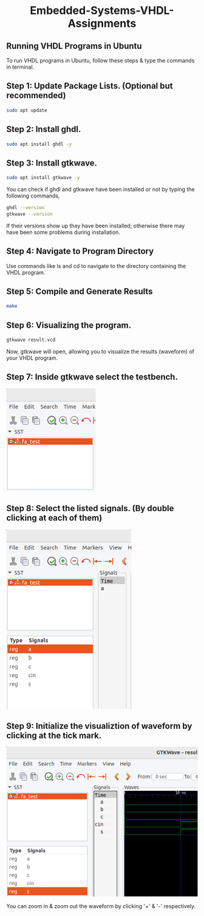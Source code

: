 <div align="center">
  <h1>Embedded-Systems-VHDL-Assignments</h1>
</div>



<h2>Running VHDL Programs in Ubuntu</h2>

To run VHDL programs in Ubuntu, follow these steps & type the commands in terminal.

## Step 1: Update Package Lists. (Optional but recommended)
  ```bash
  sudo apt update
  ```



## Step 2: Install ghdl.
  ```bash
 sudo apt install ghdl -y
  ```
## Step 3: Install gtkwave.
  ```bash
 sudo apt install gtkwave -y
  ```
You can check if ghdl and gtkwave have been installed or not by typing the following commands,
  ```bash
  ghdl --version
  gtkwave --version
  ```

  If their versions show up they have been installed; otherwise there may have been some problems during installation.

## Step 4: Navigate to Program Directory
Use commands like ls and cd to navigate to the directory containing the VHDL program.

## Step 5: Compile and Generate Results
  ```bash
 make
  ```
## Step 6: Visualizing the program.
  ```bash
 gtkwave result.vcd
  ```
Now, gtkwave will open, allowing you to visualize the results (waveform) of your VHDL program.

## Step 7: Inside gtkwave select the testbench.
<img src="./image/testbench.png" alt="Select testbench" />

## Step 8: Select the listed signals. (By double clicking at each of them)
<img src="./image/signals.png" alt="Select Signals" />

## Step 9: Initialize the visualiztion of waveform by clicking at the tick mark.
<img src="./image/tick.png" alt="Click tick" />

You can zoom in & zoom out the waveform by clicking '+' & '-' respectively.


